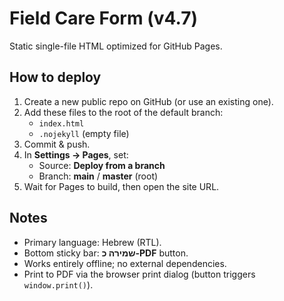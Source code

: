 # Field Care Form (v4.7)

Static single-file HTML optimized for GitHub Pages.

## How to deploy
1. Create a new public repo on GitHub (or use an existing one).
2. Add these files to the root of the default branch:
   - `index.html`
   - `.nojekyll` (empty file)
3. Commit & push.
4. In **Settings → Pages**, set:
   - Source: **Deploy from a branch**
   - Branch: **main** / **master** (root)
5. Wait for Pages to build, then open the site URL.

## Notes
- Primary language: Hebrew (RTL).
- Bottom sticky bar: **שמירה כ-PDF** button.
- Works entirely offline; no external dependencies.
- Print to PDF via the browser print dialog (button triggers `window.print()`).

